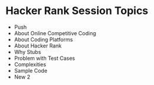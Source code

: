 # Hacker Rank Session Topics

* Push
* About Online Competitive Coding
* About Coding Platforms
* About Hacker Rank
* Why Stubs
* Problem with Test Cases
* Complexities
* Sample Code
* New 2
